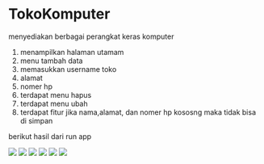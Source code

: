 # TokoKomputer
 menyediakan berbagai perangkat keras komputer


1. menampilkan halaman utamam
2. menu tambah data
3. memasukkan username toko
4. alamat
5. nomer hp
6. terdapat menu hapus
7. terdapat menu ubah
8. terdapat fitur jika nama,alamat, dan nomer hp kososng maka tidak bisa di simpan

berikut hasil dari run app

<img src = "https://github.com/zahir333/TokoKomputer/blob/main/Screenshot%20(48).png">

<img src = "https://github.com/zahir333/TokoKomputer/blob/main/Screenshot%20(49).png">

<img src = "https://github.com/zahir333/TokoKomputer/blob/main/Screenshot%20(50).png">

<img src = "https://github.com/zahir333/TokoKomputer/blob/main/Screenshot%20(51).png">

<img src = "https://github.com/zahir333/TokoKomputer/blob/main/Screenshot%20(52).png">

<img src = "https://github.com/zahir333/TokoKomputer/blob/main/Screenshot%20(53).png">

